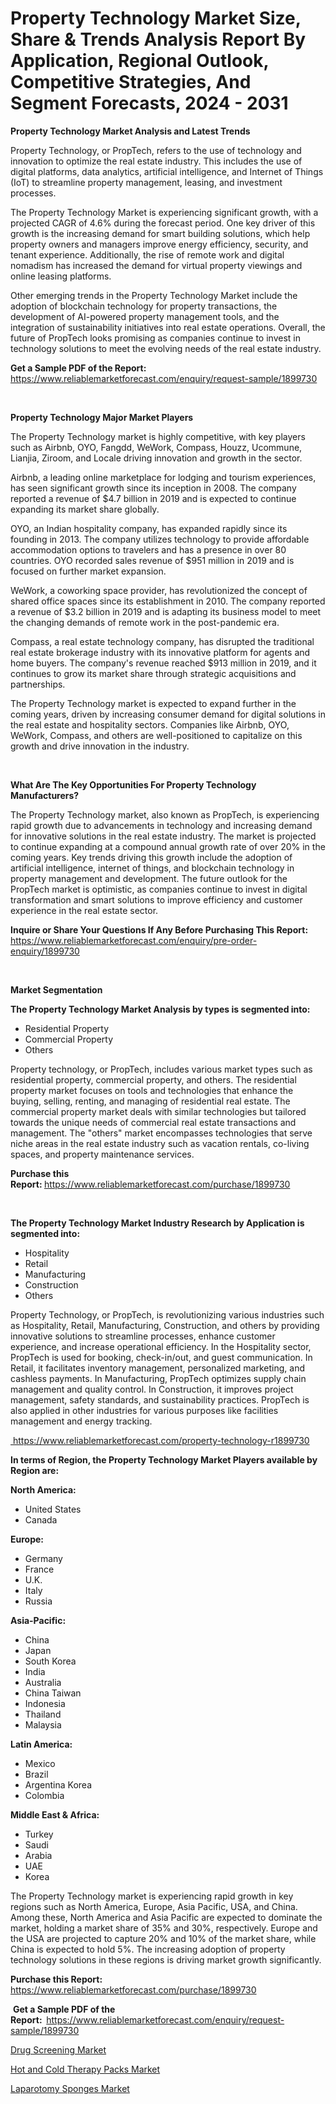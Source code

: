 <p><h1>Property Technology Market Size, Share & Trends Analysis Report By Application, Regional Outlook, Competitive Strategies, And Segment Forecasts, 2024 - 2031</h1></p><p><strong>Property Technology Market Analysis and Latest Trends</strong></p>
<p><p>Property Technology, or PropTech, refers to the use of technology and innovation to optimize the real estate industry. This includes the use of digital platforms, data analytics, artificial intelligence, and Internet of Things (IoT) to streamline property management, leasing, and investment processes.</p><p>The Property Technology Market is experiencing significant growth, with a projected CAGR of 4.6% during the forecast period. One key driver of this growth is the increasing demand for smart building solutions, which help property owners and managers improve energy efficiency, security, and tenant experience. Additionally, the rise of remote work and digital nomadism has increased the demand for virtual property viewings and online leasing platforms.</p><p>Other emerging trends in the Property Technology Market include the adoption of blockchain technology for property transactions, the development of AI-powered property management tools, and the integration of sustainability initiatives into real estate operations. Overall, the future of PropTech looks promising as companies continue to invest in technology solutions to meet the evolving needs of the real estate industry.</p></p>
<p><strong>Get a Sample PDF of the Report:&nbsp;</strong> <a href="https://www.reliablemarketforecast.com/enquiry/request-sample/1899730">https://www.reliablemarketforecast.com/enquiry/request-sample/1899730</a></p>
<p>&nbsp;</p>
<p><strong>Property Technology Major Market Players</strong></p>
<p><p>The Property Technology market is highly competitive, with key players such as Airbnb, OYO, Fangdd, WeWork, Compass, Houzz, Ucommune, Lianjia, Ziroom, and Locale driving innovation and growth in the sector.</p><p>Airbnb, a leading online marketplace for lodging and tourism experiences, has seen significant growth since its inception in 2008. The company reported a revenue of $4.7 billion in 2019 and is expected to continue expanding its market share globally.</p><p>OYO, an Indian hospitality company, has expanded rapidly since its founding in 2013. The company utilizes technology to provide affordable accommodation options to travelers and has a presence in over 80 countries. OYO recorded sales revenue of $951 million in 2019 and is focused on further market expansion.</p><p>WeWork, a coworking space provider, has revolutionized the concept of shared office spaces since its establishment in 2010. The company reported a revenue of $3.2 billion in 2019 and is adapting its business model to meet the changing demands of remote work in the post-pandemic era.</p><p>Compass, a real estate technology company, has disrupted the traditional real estate brokerage industry with its innovative platform for agents and home buyers. The company's revenue reached $913 million in 2019, and it continues to grow its market share through strategic acquisitions and partnerships.</p><p>The Property Technology market is expected to expand further in the coming years, driven by increasing consumer demand for digital solutions in the real estate and hospitality sectors. Companies like Airbnb, OYO, WeWork, Compass, and others are well-positioned to capitalize on this growth and drive innovation in the industry.</p></p>
<p>&nbsp;</p>
<p><strong>What Are The Key Opportunities For Property Technology Manufacturers?</strong></p>
<p><p>The Property Technology market, also known as PropTech, is experiencing rapid growth due to advancements in technology and increasing demand for innovative solutions in the real estate industry. The market is projected to continue expanding at a compound annual growth rate of over 20% in the coming years. Key trends driving this growth include the adoption of artificial intelligence, internet of things, and blockchain technology in property management and development. The future outlook for the PropTech market is optimistic, as companies continue to invest in digital transformation and smart solutions to improve efficiency and customer experience in the real estate sector.</p></p>
<p><strong>Inquire or Share Your Questions If Any Before Purchasing This Report:</strong> <a href="https://www.reliablemarketforecast.com/enquiry/pre-order-enquiry/1899730">https://www.reliablemarketforecast.com/enquiry/pre-order-enquiry/1899730</a></p>
<p>&nbsp;</p>
<p><strong>Market Segmentation</strong></p>
<p><strong>The Property Technology Market Analysis by types is segmented into:</strong></p>
<p><ul><li>Residential Property</li><li>Commercial Property</li><li>Others</li></ul></p>
<p><p>Property technology, or PropTech, includes various market types such as residential property, commercial property, and others. The residential property market focuses on tools and technologies that enhance the buying, selling, renting, and managing of residential real estate. The commercial property market deals with similar technologies but tailored towards the unique needs of commercial real estate transactions and management. The "others" market encompasses technologies that serve niche areas in the real estate industry such as vacation rentals, co-living spaces, and property maintenance services.</p></p>
<p><strong>Purchase this Report:&nbsp;</strong><a href="https://www.reliablemarketforecast.com/purchase/1899730">https://www.reliablemarketforecast.com/purchase/1899730</a></p>
<p>&nbsp;</p>
<p><strong>The Property Technology Market Industry Research by Application is segmented into:</strong></p>
<p><ul><li>Hospitality</li><li>Retail</li><li>Manufacturing</li><li>Construction</li><li>Others</li></ul></p>
<p><p>Property Technology, or PropTech, is revolutionizing various industries such as Hospitality, Retail, Manufacturing, Construction, and others by providing innovative solutions to streamline processes, enhance customer experience, and increase operational efficiency. In the Hospitality sector, PropTech is used for booking, check-in/out, and guest communication. In Retail, it facilitates inventory management, personalized marketing, and cashless payments. In Manufacturing, PropTech optimizes supply chain management and quality control. In Construction, it improves project management, safety standards, and sustainability practices. PropTech is also applied in other industries for various purposes like facilities management and energy tracking.</p></p>
<p><a href="https://www.reliablemarketforecast.com/property-technology-r1899730">&nbsp;https://www.reliablemarketforecast.com/property-technology-r1899730</a></p>
<p><strong>In terms of Region, the Property Technology Market Players available by Region are:</strong></p>
<p>
    <p> <strong> North America: </strong>
        <ul>
            <li>United States</li>
            <li>Canada</li>
        </ul>
        </p> 
    <p> <strong> Europe: </strong>
        <ul>
            <li>Germany</li>
            <li>France</li>
            <li>U.K.</li>
            <li>Italy</li>
            <li>Russia</li>
        </ul>
        </p> 
    <p> <strong> Asia-Pacific: </strong>
        <ul>
            <li>China</li>
            <li>Japan</li>
            <li>South Korea</li>
            <li>India</li>
            <li>Australia</li>
            <li>China Taiwan</li>
            <li>Indonesia</li>
            <li>Thailand</li>
            <li>Malaysia</li>
        </ul>
        </p> 
    <p> <strong> Latin America: </strong>
        <ul>
            <li>Mexico</li>
            <li>Brazil</li>
            <li>Argentina Korea</li>
            <li>Colombia</li>
        </ul>
        </p> 
    <p> <strong> Middle East & Africa: </strong>
        <ul>
            <li>Turkey</li>
            <li>Saudi</li>
            <li>Arabia</li>
            <li>UAE</li>
            <li>Korea</li>
        </ul>
    </p>
    </p>
<p><p>The Property Technology market is experiencing rapid growth in key regions such as North America, Europe, Asia Pacific, USA, and China. Among these, North America and Asia Pacific are expected to dominate the market, holding a market share of 35% and 30%, respectively. Europe and the USA are projected to capture 20% and 10% of the market share, while China is expected to hold 5%. The increasing adoption of property technology solutions in these regions is driving market growth significantly.</p></p>
<p><strong>Purchase this Report: </strong><a href="https://www.reliablemarketforecast.com/purchase/1899730">https://www.reliablemarketforecast.com/purchase/1899730</a></p>
<p>&nbsp;<strong>Get a Sample PDF of the Report:&nbsp;&nbsp;</strong><a href="https://www.reliablemarketforecast.com/enquiry/request-sample/1899730">https://www.reliablemarketforecast.com/enquiry/request-sample/1899730</a></p>
<p><strong></strong></p>
<p><p><a href="https://www.linkedin.com/pulse/drug-screening-market-global-share-ranking-overall-sales-jo9fc">Drug Screening Market</a></p><p><a href="https://www.linkedin.com/pulse/hot-cold-therapy-packs-market-analysis-report-global-insights-wqkqf">Hot and Cold Therapy Packs Market</a></p><p><a href="https://www.linkedin.com/pulse/laparotomy-sponges-market-size-share-analysis-growth-trends-dvlcf">Laparotomy Sponges Market</a></p></p>